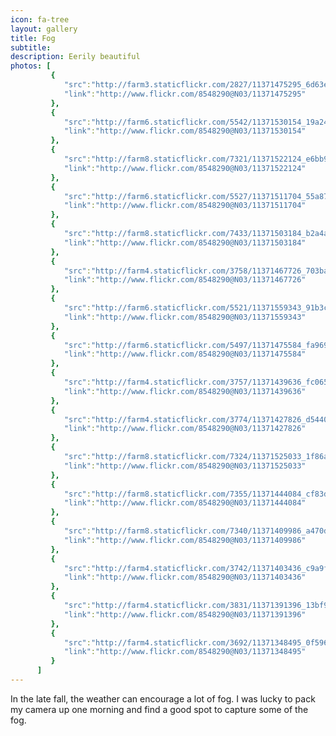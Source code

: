 ```yaml
---
icon: fa-tree
layout: gallery
title: Fog
subtitle:
description: Eerily beautiful
photos: [
         {
            "src":"http://farm3.staticflickr.com/2827/11371475295_6d63ea9018_z.jpg",
            "link":"http://www.flickr.com/8548290@N03/11371475295"
         },
         {
            "src":"http://farm6.staticflickr.com/5542/11371530154_19a245b124_z.jpg",
            "link":"http://www.flickr.com/8548290@N03/11371530154"
         },
         {
            "src":"http://farm8.staticflickr.com/7321/11371522124_e6bb926516_z.jpg",
            "link":"http://www.flickr.com/8548290@N03/11371522124"
         },
         {
            "src":"http://farm6.staticflickr.com/5527/11371511704_55a871a3a2_z.jpg",
            "link":"http://www.flickr.com/8548290@N03/11371511704"
         },
         {
            "src":"http://farm8.staticflickr.com/7433/11371503184_b2a4ab18b0_z.jpg",
            "link":"http://www.flickr.com/8548290@N03/11371503184"
         },
         {
            "src":"http://farm4.staticflickr.com/3758/11371467726_703ba3bb6c_z.jpg",
            "link":"http://www.flickr.com/8548290@N03/11371467726"
         },
         {
            "src":"http://farm6.staticflickr.com/5521/11371559343_91b3c5936d_z.jpg",
            "link":"http://www.flickr.com/8548290@N03/11371559343"
         },
         {
            "src":"http://farm6.staticflickr.com/5497/11371475584_fa969057ef_z.jpg",
            "link":"http://www.flickr.com/8548290@N03/11371475584"
         },
         {
            "src":"http://farm4.staticflickr.com/3757/11371439636_fc065ea768_z.jpg",
            "link":"http://www.flickr.com/8548290@N03/11371439636"
         },
         {
            "src":"http://farm4.staticflickr.com/3774/11371427826_d544086bdf_z.jpg",
            "link":"http://www.flickr.com/8548290@N03/11371427826"
         },
         {
            "src":"http://farm8.staticflickr.com/7324/11371525033_1f86a83a09_z.jpg",
            "link":"http://www.flickr.com/8548290@N03/11371525033"
         },
         {
            "src":"http://farm8.staticflickr.com/7355/11371444084_cf83dee024_z.jpg",
            "link":"http://www.flickr.com/8548290@N03/11371444084"
         },
         {
            "src":"http://farm8.staticflickr.com/7340/11371409986_a470da5bd1_z.jpg",
            "link":"http://www.flickr.com/8548290@N03/11371409986"
         },
         {
            "src":"http://farm4.staticflickr.com/3742/11371403436_c9a9f610a8_z.jpg",
            "link":"http://www.flickr.com/8548290@N03/11371403436"
         },
         {
            "src":"http://farm4.staticflickr.com/3831/11371391396_13bf99b78a_z.jpg",
            "link":"http://www.flickr.com/8548290@N03/11371391396"
         },
         {
            "src":"http://farm4.staticflickr.com/3692/11371348495_0f5966ed8f_z.jpg",
            "link":"http://www.flickr.com/8548290@N03/11371348495"
         }
      ]
---
```


In the late fall, the weather can encourage a lot of fog. I was lucky to pack my camera up one morning and find a good spot to capture some of the fog.
